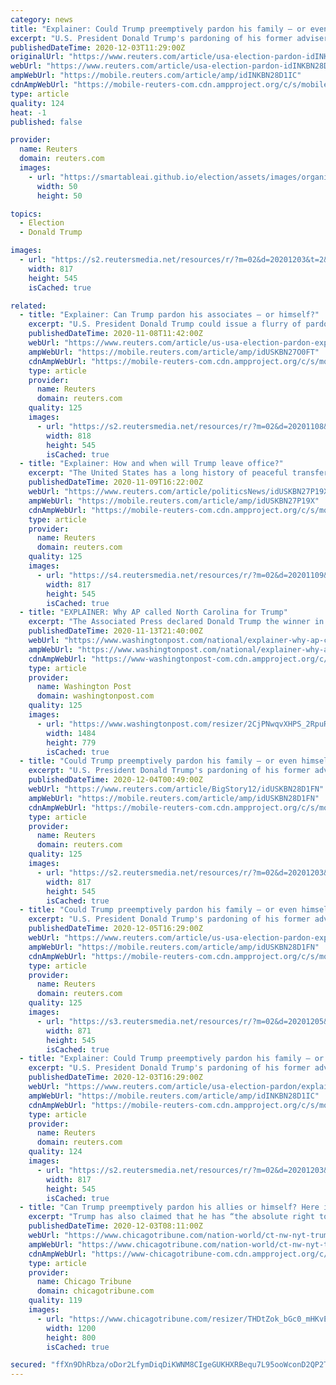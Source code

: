 ```yaml
---
category: news
title: "Explainer: Could Trump preemptively pardon his family — or even himself?"
excerpt: "U.S. President Donald Trump's pardoning of his former adviser Michael Flynn has fueled speculation over whether the president could pardon other associates, and even members of his family, during his final weeks in office."
publishedDateTime: 2020-12-03T11:29:00Z
originalUrl: "https://www.reuters.com/article/usa-election-pardon-idINKBN28D1IC"
webUrl: "https://www.reuters.com/article/usa-election-pardon-idINKBN28D1IC"
ampWebUrl: "https://mobile.reuters.com/article/amp/idINKBN28D1IC"
cdnAmpWebUrl: "https://mobile-reuters-com.cdn.ampproject.org/c/s/mobile.reuters.com/article/amp/idINKBN28D1IC"
type: article
quality: 124
heat: -1
published: false

provider:
  name: Reuters
  domain: reuters.com
  images:
    - url: "https://smartableai.github.io/election/assets/images/organizations/reuters.com-50x50.jpg"
      width: 50
      height: 50

topics:
  - Election
  - Donald Trump

images:
  - url: "https://s2.reutersmedia.net/resources/r/?m=02&d=20201203&t=2&i=1543317980&w=&fh=545px&fw=&ll=&pl=&sq=&r=LYNXMPEGB20RG"
    width: 817
    height: 545
    isCached: true

related:
  - title: "Explainer: Can Trump pardon his associates — or himself?"
    excerpt: "U.S. President Donald Trump could issue a flurry of pardons during his final days in power. Trump has granted clemency to supporters before, most notably earlier this year when he commuted the criminal sentence of Roger Stone,"
    publishedDateTime: 2020-11-08T11:42:00Z
    webUrl: "https://www.reuters.com/article/us-usa-election-pardon-explainer-idUSKBN27O0FT"
    ampWebUrl: "https://mobile.reuters.com/article/amp/idUSKBN27O0FT"
    cdnAmpWebUrl: "https://mobile-reuters-com.cdn.ampproject.org/c/s/mobile.reuters.com/article/amp/idUSKBN27O0FT"
    type: article
    provider:
      name: Reuters
      domain: reuters.com
    quality: 125
    images:
      - url: "https://s2.reutersmedia.net/resources/r/?m=02&d=20201108&t=2&i=1540424251&w=&fh=545px&fw=&ll=&pl=&sq=&r=LYNXMPEGA70D3"
        width: 818
        height: 545
        isCached: true
  - title: "Explainer: How and when will Trump leave office?"
    excerpt: "The United States has a long history of peaceful transfers of power that is likely to continue despite President Donald Trump's attacks on the legitimacy of the election result, national security experts said."
    publishedDateTime: 2020-11-09T16:22:00Z
    webUrl: "https://www.reuters.com/article/politicsNews/idUSKBN27P19X"
    ampWebUrl: "https://mobile.reuters.com/article/amp/idUSKBN27P19X"
    cdnAmpWebUrl: "https://mobile-reuters-com.cdn.ampproject.org/c/s/mobile.reuters.com/article/amp/idUSKBN27P19X"
    type: article
    provider:
      name: Reuters
      domain: reuters.com
    quality: 125
    images:
      - url: "https://s4.reutersmedia.net/resources/r/?m=02&d=20201109&t=2&i=1540519544&w=&fh=545px&fw=&ll=&pl=&sq=&r=LYNXMPEGA80OU"
        width: 817
        height: 545
        isCached: true
  - title: "EXPLAINER: Why AP called North Carolina for Trump"
    excerpt: "The Associated Press declared Donald Trump the winner in North Carolina after concluding there were not enough ballots left to be counted that would allow Joe Biden to overtake his lead"
    publishedDateTime: 2020-11-13T21:40:00Z
    webUrl: "https://www.washingtonpost.com/national/explainer-why-ap-called-north-carolina-for-trump/2020/11/13/d9cf81ec-25f8-11eb-9c4a-0dc6242c4814_story.html"
    ampWebUrl: "https://www.washingtonpost.com/national/explainer-why-ap-called-north-carolina-for-trump/2020/11/13/d9cf81ec-25f8-11eb-9c4a-0dc6242c4814_story.html?outputType=amp"
    cdnAmpWebUrl: "https://www-washingtonpost-com.cdn.ampproject.org/c/s/www.washingtonpost.com/national/explainer-why-ap-called-north-carolina-for-trump/2020/11/13/d9cf81ec-25f8-11eb-9c4a-0dc6242c4814_story.html?outputType=amp"
    type: article
    provider:
      name: Washington Post
      domain: washingtonpost.com
    quality: 125
    images:
      - url: "https://www.washingtonpost.com/resizer/2CjPNwqvXHPS_2RpuRTKY-p3eVo=/1484x0/www.washingtonpost.com/pb/resources/img/twp-social-share.png"
        width: 1484
        height: 779
        isCached: true
  - title: "Could Trump preemptively pardon his family — or even himself?"
    excerpt: "U.S. President Donald Trump's pardoning of his former adviser Michael Flynn has fueled speculation over whether the president could pardon other associates, and even members of his family, during his final weeks in office."
    publishedDateTime: 2020-12-04T00:49:00Z
    webUrl: "https://www.reuters.com/article/BigStory12/idUSKBN28D1FN"
    ampWebUrl: "https://mobile.reuters.com/article/amp/idUSKBN28D1FN"
    cdnAmpWebUrl: "https://mobile-reuters-com.cdn.ampproject.org/c/s/mobile.reuters.com/article/amp/idUSKBN28D1FN"
    type: article
    provider:
      name: Reuters
      domain: reuters.com
    quality: 125
    images:
      - url: "https://s2.reutersmedia.net/resources/r/?m=02&d=20201203&t=2&i=1543344545&w=&fh=545px&fw=&ll=&pl=&sq=&r=LYNXMPEGB20RG"
        width: 817
        height: 545
        isCached: true
  - title: "Could Trump preemptively pardon his family — or even himself?"
    excerpt: "U.S. President Donald Trump's pardoning of his former adviser Michael Flynn has fueled speculation over whether the president could pardon other associates, and even members of his family, during his final weeks in office."
    publishedDateTime: 2020-12-05T16:29:00Z
    webUrl: "https://www.reuters.com/article/us-usa-election-pardon-explainer-idUSKBN28D1FN"
    ampWebUrl: "https://mobile.reuters.com/article/amp/idUSKBN28D1FN"
    cdnAmpWebUrl: "https://mobile-reuters-com.cdn.ampproject.org/c/s/mobile.reuters.com/article/amp/idUSKBN28D1FN"
    type: article
    provider:
      name: Reuters
      domain: reuters.com
    quality: 125
    images:
      - url: "https://s3.reutersmedia.net/resources/r/?m=02&d=20201205&t=2&i=1543537212&w=&fh=545px&fw=&ll=&pl=&sq=&r=LYNXMPEGB407M"
        width: 871
        height: 545
        isCached: true
  - title: "Explainer: Could Trump preemptively pardon his family — or even himself?"
    excerpt: "U.S. President Donald Trump's pardoning of his former adviser Michael Flynn has fueled speculation over whether the president could pardon other associates, and even members of his family, during his final weeks in office."
    publishedDateTime: 2020-12-03T16:29:00Z
    webUrl: "https://www.reuters.com/article/usa-election-pardon/explainer-could-trump-preemptively-pardon-his-family-or-even-himself-idINKBN28D1IC"
    ampWebUrl: "https://mobile.reuters.com/article/amp/idINKBN28D1IC"
    cdnAmpWebUrl: "https://mobile-reuters-com.cdn.ampproject.org/c/s/mobile.reuters.com/article/amp/idINKBN28D1IC"
    type: article
    provider:
      name: Reuters
      domain: reuters.com
    quality: 124
    images:
      - url: "https://s2.reutersmedia.net/resources/r/?m=02&d=20201203&t=2&i=1543344545&w=&fh=545px&fw=&ll=&pl=&sq=&r=LYNXMPEGB20RG"
        width: 817
        height: 545
        isCached: true
  - title: "Can Trump preemptively pardon his allies or himself? Here is what you need to know."
    excerpt: "Trump has also claimed that he has “the absolute right to pardon myself,” raising the possibility that he may try to impose roadblocks against any future federal prosecution of himself. And a federal judge this week unsealed heavily redacted documents revealing that the FBI has been investigating an unidentified person for a potential pardon-for-bribe scheme."
    publishedDateTime: 2020-12-03T08:11:00Z
    webUrl: "https://www.chicagotribune.com/nation-world/ct-nw-nyt-trump-pardons-himself-20201202-b2f5k5xtbbhsbghzcrlavscjwi-story.html"
    ampWebUrl: "https://www.chicagotribune.com/nation-world/ct-nw-nyt-trump-pardons-himself-20201202-b2f5k5xtbbhsbghzcrlavscjwi-story.html?outputType=amp"
    cdnAmpWebUrl: "https://www-chicagotribune-com.cdn.ampproject.org/c/s/www.chicagotribune.com/nation-world/ct-nw-nyt-trump-pardons-himself-20201202-b2f5k5xtbbhsbghzcrlavscjwi-story.html?outputType=amp"
    type: article
    provider:
      name: Chicago Tribune
      domain: chicagotribune.com
    quality: 119
    images:
      - url: "https://www.chicagotribune.com/resizer/THDtZok_bGc0_mHKvExKL7EF7Gs=/1200x0/top/cloudfront-us-east-1.images.arcpublishing.com/tronc/Y4XJC3VIGROSLTRPTFWLUGCFMQ.jpg"
        width: 1200
        height: 800
        isCached: true

secured: "ffXn9DhRbza/oDor2LfymDiqDiKWNM8CIgeGUKHXRBequ7L95ooWconD2QP2TKWAk2RSK4VR86M8qzsx4sJhj+cg/whMf9jvX60V0GK+Y2pfwgeND2U9+96+dNfQ/NU39Ycml5MNI5cqW32mOfcWC6ZsiRdtJzyuOJewghYqXZWjVD4BUxTiF03PvFKp6X+cLcyXakYo1/5aftecRMu5yONvG4/pW2X2ToHnVBeuZkD7mxUNgtEumXyGk9sIhyI8KehHkTtC+19oLuBX9AdRF4Um3s3U7zBF93zw6Cwt4it3fX5batek2RBbuySsYYNwmdtlW3bXTDMFhlIMy6Z6nw+dbhu3XzB0JzB1bJ+TpTQ=;p94RzvliqIGHWIbzzSjTeQ=="
---
```


